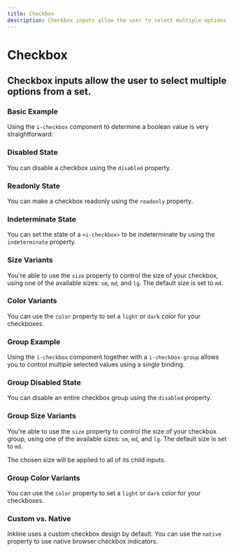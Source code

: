 ```yaml
---
title: Checkbox
description: Checkbox inputs allow the user to select multiple options from a set. 
---
```


<script setup>
import * as examples from '../../../../examples/forms/checkbox'
</script>

# Checkbox
## Checkbox inputs allow the user to select multiple options from a set. 

### Basic Example

Using the `i-checkbox` component to determine a boolean value is very straightforward:

<example :component="examples.ICheckboxBasicExample" :html="examples.ICheckboxBasicExampleHTML" :js="examples.ICheckboxBasicExampleJS"></example>

### Disabled State

You can disable a checkbox using the `disabled` property.

<example :component="examples.ICheckboxDisabledExample" :html="examples.ICheckboxDisabledExampleHTML" :js="examples.ICheckboxDisabledExampleJS"></example>

### Readonly State

You can make a checkbox readonly using the `readonly` property.

<example :component="examples.ICheckboxReadonlyExample" :html="examples.ICheckboxReadonlyExampleHTML" :js="examples.ICheckboxReadonlyExampleJS"></example>

### Indeterminate State
You can set the state of a `<i-checkbox>` to be indeterminate by using the `indeterminate` property. 

<example :component="examples.ICheckboxIndeterminateExample" :html="examples.ICheckboxIndeterminateExampleHTML" :js="examples.ICheckboxIndeterminateExampleJS"></example>

### Size Variants
You're able to use the `size` property to control the size of your checkbox, using one of the available sizes: `sm`, `md`, and `lg`. The default size is set to `md`. 

<example :component="examples.ICheckboxSizeVariantsExample" :html="examples.ICheckboxSizeVariantsExampleHTML" :js="examples.ICheckboxSizeVariantsExampleJS"></example>


### Color Variants
You can use the `color` property to set a `light` or `dark` color for your checkboxes.

<example :component="examples.ICheckboxColorVariantsExample" :html="examples.ICheckboxColorVariantsExampleHTML" :js="examples.ICheckboxColorVariantsExampleJS"></example>

### Group Example

Using the `i-checkbox` component together with a `i-checkbox-group` allows you to control multiple selected values using a single binding.

<example :component="examples.ICheckboxGroupExample" :html="examples.ICheckboxGroupExampleHTML" :js="examples.ICheckboxGroupExampleJS"></example>

### Group Disabled State

You can disable an entire checkbox group using the `disabled` property.

<example :component="examples.ICheckboxGroupDisabledExample" :html="examples.ICheckboxGroupDisabledExampleHTML" :js="examples.ICheckboxGroupDisabledExampleJS"></example>

### Group Size Variants
You're able to use the `size` property to control the size of your checkbox group, using one of the available sizes: `sm`, `md`, and `lg`. The default size is set to `md`. 

The chosen size will be applied to all of its child inputs.

<example :component="examples.ICheckboxGroupSizeVariantsExample" :html="examples.ICheckboxGroupSizeVariantsExampleHTML" :js="examples.ICheckboxGroupSizeVariantsExampleJS"></example>

### Group Color Variants
You can use the `color` property to set a `light` or `dark` color for your checkboxes.

<example :component="examples.ICheckboxGroupColorVariantsExample" :html="examples.ICheckboxGroupColorVariantsExampleHTML" :js="examples.ICheckboxGroupColorVariantsExampleJS"></example>

### Custom vs. Native
Inkline uses a custom checkbox design by default. You can use the `native` property to use native browser checkbox indicators.

<example :component="examples.ICheckboxNativeExample" :html="examples.ICheckboxNativeExampleHTML" :js="examples.ICheckboxNativeExampleJS"></example>

